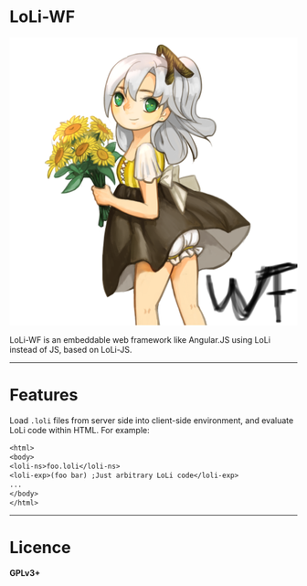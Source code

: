 LoLi-WF
=

![LoLi-WF](/loliwf.png)

LoLi-WF is an embeddable web framework like Angular.JS using LoLi instead of JS, based on LoLi-JS.

---
Features
=
Load `.loli` files from server side into client-side environment, and evaluate LoLi code within HTML. For example:

    <html>
    <body>
    <loli-ns>foo.loli</loli-ns>
    <loli-exp>(foo bar) ;Just arbitrary LoLi code</loli-exp>
    ...
    </body>
    </html>

---
Licence
=
**GPLv3+**
